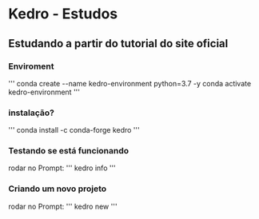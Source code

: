 
# Kedro - Estudos

## Estudando a partir do tutorial do site oficial

### Enviroment

'''
conda create --name kedro-environment python=3.7 -y
conda activate kedro-environment
'''

### instalação?

'''
conda install -c conda-forge kedro
'''

### Testando se está funcionando

rodar no Prompt:
'''
kedro info
'''

### Criando um novo projeto

rodar no Prompt:
'''
kedro new
'''